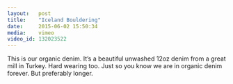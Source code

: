 ```yaml
---
layout:   post
title:    "Iceland Bouldering"
date:     2015-06-02 15:50:34
media:    vimeo
video_id: 132023522
---
```

This is our organic denim. It’s a beautiful unwashed 12oz denim from a great mill in Turkey. Hard wearing too. Just so you know we are in organic denim forever. But preferably longer.
